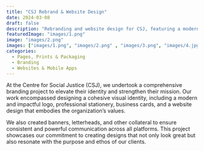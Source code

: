 ```yaml
---
title: "CSJ Rebrand & Website Design"
date: 2024-03-08
draft: false
description: "Rebranding and website design for CSJ, featuring a modern logo, stationery, business cards, and collateral that reflect the organization's values and mission."
featuredImage: "images/1.png"
image: "images/2.png"
images: ["images/1.png", "images/2.png" , "images/3.png", "images/4.jpg" , "images/5.jpg", "images/6.jpg"]
categories:
  - Pages, Prints & Packaging
  - Branding
  - Websites & Mobile Apps
---
```


At the Centre for Social Justice (CSJ), we undertook a comprehensive branding project to elevate their identity and strengthen their mission. Our work encompassed designing a cohesive visual identity, including a modern and impactful logo, professional stationery, business cards, and a website design that embodies the organization’s values.

We also created banners, letterheads, and other collateral to ensure consistent and powerful communication across all platforms. This project showcases our commitment to creating designs that not only look great but also resonate with the purpose and ethos of our clients.